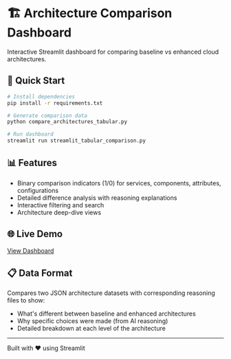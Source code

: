 # 🏗️ Architecture Comparison Dashboard

Interactive Streamlit dashboard for comparing baseline vs enhanced cloud architectures.

## 🚀 Quick Start

```bash
# Install dependencies
pip install -r requirements.txt

# Generate comparison data
python compare_architectures_tabular.py

# Run dashboard
streamlit run streamlit_tabular_comparison.py
```

## 📊 Features

- Binary comparison indicators (1/0) for services, components, attributes, configurations
- Detailed difference analysis with reasoning explanations
- Interactive filtering and search
- Architecture deep-dive views

## 🌐 Live Demo

[View Dashboard](https://your-streamlit-app-url.streamlit.app)

## 📋 Data Format

Compares two JSON architecture datasets with corresponding reasoning files to show:

- What's different between baseline and enhanced architectures
- Why specific choices were made (from AI reasoning)
- Detailed breakdown at each level of the architecture

---

Built with ❤️ using Streamlit
